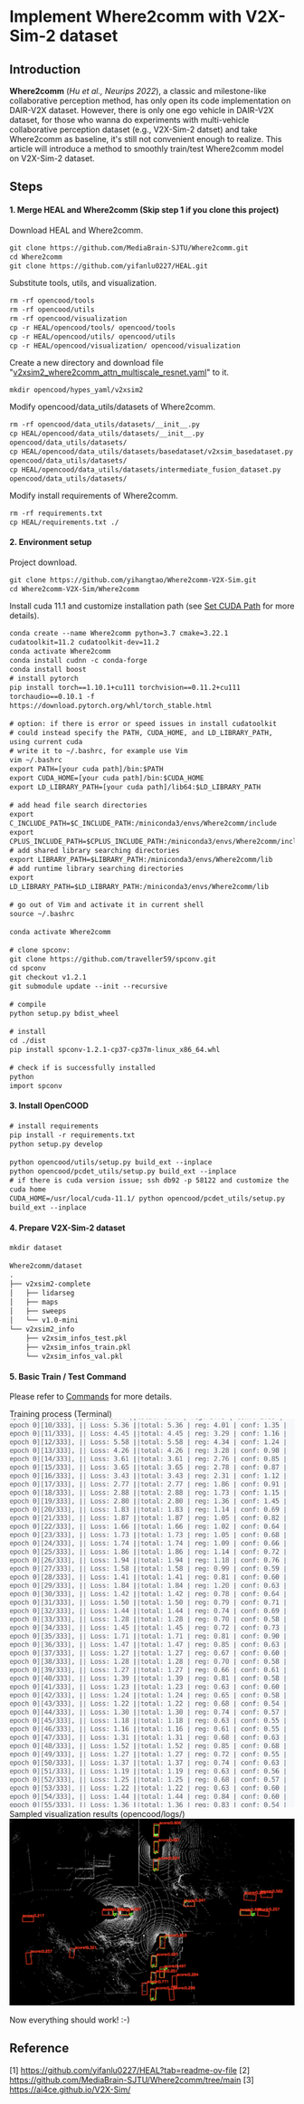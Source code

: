 
# Implement Where2comm with V2X-Sim-2 dataset

## Introduction

**Where2comm** (*Hu et al., Neurips 2022*), a classic and milestone-like collaborative perception method, has only open its code implementation on DAIR-V2X dataset. However, there is only one ego vehicle in DAIR-V2X dataset, for those who wanna do experiments with multi-vehicle collaborative perception dataset (e.g., V2X-Sim-2 datset) and take Where2comm as baseline, it's still not convenient enough to realize. This article will introduce a method to smoothly train/test Where2comm model on V2X-Sim-2 dataset.

## Steps

#### 1. Merge HEAL and Where2comm (Skip step 1 if you clone this project)

Download HEAL and Where2comm.
```
git clone https://github.com/MediaBrain-SJTU/Where2comm.git
cd Where2comm
git clone https://github.com/yifanlu0227/HEAL.git
```
Substitute tools, utils, and visualization.
```
rm -rf opencood/tools
rm -rf opencood/utils
rm -rf opencood/visualization
cp -r HEAL/opencood/tools/ opencood/tools
cp -r HEAL/opencood/utils/ opencood/utils
cp -r HEAL/opencood/visualization/ opencood/visualization
```
Create a new directory and download file "[v2xsim2_where2comm_attn_multiscale_resnet.yaml]()" to it.
```
mkdir opencood/hypes_yaml/v2xsim2
```

Modify opencood/data_utils/datasets of Where2comm.
```
rm -rf opencood/data_utils/datasets/__init__.py
cp HEAL/opencood/data_utils/datasets/__init__.py opencood/data_utils/datasets/
cp HEAL/opencood/data_utils/datasets/basedataset/v2xsim_basedataset.py opencood/data_utils/datasets/
cp HEAL/opencood/data_utils/datasets/intermediate_fusion_dataset.py opencood/data_utils/datasets/
```

Modify install requirements of Where2comm.
```
rm -rf requirements.txt
cp HEAL/requirements.txt ./
```

#### 2. Environment setup

Project download.
```
git clone https://github.com/yihangtao/Where2comm-V2X-Sim.git
cd Where2comm-V2X-Sim/Where2comm
```

Install cuda 11.1 and customize installation path (see [Set CUDA Path](https://yihangtao.github.io/blog/2024/08/09/bevformer/#5-Set-CUDA-Path-Important) for more details).
```
conda create --name Where2comm python=3.7 cmake=3.22.1 cudatoolkit=11.2 cudatoolkit-dev=11.2
conda activate Where2comm
conda install cudnn -c conda-forge
conda install boost
# install pytorch
pip install torch==1.10.1+cu111 torchvision==0.11.2+cu111 torchaudio==0.10.1 -f https://download.pytorch.org/whl/torch_stable.html

# option: if there is error or speed issues in install cudatoolkit
# could instead specify the PATH, CUDA_HOME, and LD_LIBRARY_PATH, using current cuda
# write it to ~/.bashrc, for example use Vim
vim ~/.bashrc
export PATH=[your cuda path]/bin:$PATH
export CUDA_HOME=[your cuda path]/bin:$CUDA_HOME
export LD_LIBRARY_PATH=[your cuda path]/lib64:$LD_LIBRARY_PATH

# add head file search directories 
export C_INCLUDE_PATH=$C_INCLUDE_PATH:/miniconda3/envs/Where2comm/include
export CPLUS_INCLUDE_PATH=$CPLUS_INCLUDE_PATH:/miniconda3/envs/Where2comm/include
# add shared library searching directories
export LIBRARY_PATH=$LIBRARY_PATH:/miniconda3/envs/Where2comm/lib
# add runtime library searching directories
export LD_LIBRARY_PATH=$LD_LIBRARY_PATH:/miniconda3/envs/Where2comm/lib

# go out of Vim and activate it in current shell
source ~/.bashrc

conda activate Where2comm

# clone spconv:
git clone https://github.com/traveller59/spconv.git 
cd spconv
git checkout v1.2.1
git submodule update --init --recursive

# compile
python setup.py bdist_wheel

# install
cd ./dist
pip install spconv-1.2.1-cp37-cp37m-linux_x86_64.whl

# check if is successfully installed
python 
import spconv
```


#### 3. Install OpenCOOD
```
# install requirements
pip install -r requirements.txt
python setup.py develop

python opencood/utils/setup.py build_ext --inplace
python opencood/pcdet_utils/setup.py build_ext --inplace
# if there is cuda version issue; ssh db92 -p 58122 and customize the cuda home
CUDA_HOME=/usr/local/cuda-11.1/ python opencood/pcdet_utils/setup.py build_ext --inplace
```

#### 4. Prepare V2X-Sim-2 dataset

```
mkdir dataset

Where2comm/dataset
. 
├── v2xsim2-complete
│   ├── lidarseg
│   ├── maps
│   ├── sweeps
│   └── v1.0-mini
└── v2xsim2_info
    ├── v2xsim_infos_test.pkl
    ├── v2xsim_infos_train.pkl
    └── v2xsim_infos_val.pkl
```

#### 5. Basic Train / Test Command

Please refer to [Commands](https://github.com/yifanlu0227/HEAL?tab=readme-ov-file#basic-train--test-command) for more details.

Training process (Terminal)
![alt text](images/image.png)
Sampled visualization results (opencood/logs/)
![alt text](images/image-1.png)

Now everything should work! :-)

## Reference
[1] https://github.com/yifanlu0227/HEAL?tab=readme-ov-file
[2] https://github.com/MediaBrain-SJTU/Where2comm/tree/main
[3] https://ai4ce.github.io/V2X-Sim/

